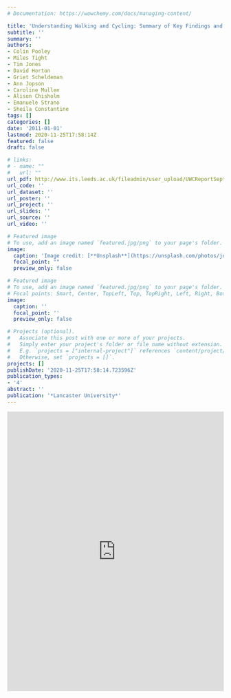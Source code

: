 ```yaml
---
# Documentation: https://wowchemy.com/docs/managing-content/

title: 'Understanding Walking and Cycling: Summary of Key Findings and Recommendations'
subtitle: ''
summary: ''
authors:
- Colin Pooley
- Miles Tight
- Tim Jones
- David Horton
- Griet Scheldeman
- Ann Jopson
- Caroline Mullen
- Alison Chisholm
- Emanuele Strano
- Sheila Constantine
tags: []
categories: []
date: '2011-01-01'
lastmod: 2020-11-25T17:58:14Z
featured: false
draft: false

# links:
# - name: ""
#   url: ""
url_pdf: http://www.its.leeds.ac.uk/fileadmin/user_upload/UWCReportSept2011.pdf
url_code: ''
url_dataset: ''
url_poster: ''
url_project: ''
url_slides: ''
url_source: ''
url_video: ''

# Featured image
# To use, add an image named `featured.jpg/png` to your page's folder. 
image:
  caption: 'Image credit: [**Unsplash**](https://unsplash.com/photos/jdD8gXaTZsc)'
  focal_point: ""
  preview_only: false

# Featured image
# To use, add an image named `featured.jpg/png` to your page's folder.
# Focal points: Smart, Center, TopLeft, Top, TopRight, Left, Right, BottomLeft, Bottom, BottomRight.
image:
  caption: ''
  focal_point: ''
  preview_only: false

# Projects (optional).
#   Associate this post with one or more of your projects.
#   Simply enter your project's folder or file name without extension.
#   E.g. `projects = ["internal-project"]` references `content/project/deep-learning/index.md`.
#   Otherwise, set `projects = []`.
projects: []
publishDate: '2020-11-25T17:58:14.723596Z'
publication_types:
- '4'
abstract: ''
publication: '*Lancaster University*'
---
```


<div>
<embed src="http://www.its.leeds.ac.uk/fileadmin/user_upload/UWCReportSept2011.pdf" width="100%" height="650px">
</div>
